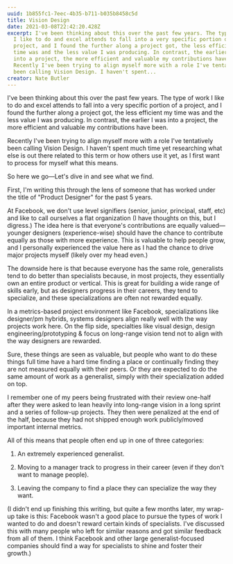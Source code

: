 ```yaml
---
uuid: 1b855fc1-7eec-4b35-b711-b035b8458c5d
title: Vision Design
date: 2021-03-08T22:42:20.428Z
excerpt: I've been thinking about this over the past few years. The type of work
  I like to do and excel attends to fall into a very specific portion of a
  project, and I found the further along a project got, the less efficient my
  time was and the less value I was producing. In contrast, the earlier I was
  into a project, the more efficient and valuable my contributions have been.
  Recently I've been trying to align myself more with a role I've tentatively
  been calling Vision Design. I haven't spent...
creator: Nate Butler
---
```

I've been thinking about this over the past few years. The type of work I like to do and excel attends to fall into a very specific portion of a project, and I found the further along a project got, the less efficient my time was and the less value I was producing. In contrast, the earlier I was into a project, the more efficient and valuable my contributions have been.

Recently I've been trying to align myself more with a role I've tentatively been calling Vision Design. I haven't spent much time yet researching what else is out there related to this term or how others use it yet, as I first want to process for myself what this means.‍

So here we go—Let's dive in and see what we find.

First, I'm writing this through the lens of someone that has worked under the title of "Product Designer" for the past 5 years.

At Facebook, we don't use level signifiers (senior, junior, principal, staff, etc) and like to call ourselves a flat organization (I have thoughts on this, but I digress.) The idea here is that everyone's contributions are equally valued—younger designers (experience-wise) should have the chance to contribute equally as those with more experience. This is valuable to help people grow, and I personally experienced the value here as I had the chance to drive major projects myself (likely over my head even.)

The downside here is that because everyone has the same role, generalists tend to do better than specialists because, in most projects, they essentially own an entire product or vertical. This is great for building a wide range of skills early, but as designers progress in their careers, they tend to specialize, and these specializations are often not rewarded equally.

In a metrics-based project environment like Facebook, specializations like designer/pm hybrids, systems designers align really well with the way projects work here. On the flip side, specialties like visual design, design engineering/prototyping & focus on long-range vision tend not to align with the way designers are rewarded.

Sure, these things are seen as valuable, but people who want to do these things full time have a hard time finding a place or continually finding they are not measured equally with their peers. Or they are expected to do the same amount of work as a generalist, simply with their specialization added on top.

I remember one of my peers being frustrated with their review one-half after they were asked to lean heavily into long-range vision in a long sprint and a series of follow-up projects. They then were penalized at the end of the half, because they had not shipped enough work publicly/moved important internal metrics.

All of this means that people often end up in one of three categories:

1. An extremely experienced generalist.

2. Moving to a manager track to progress in their career (even if they don't want to manage people).

3. Leaving the company to find a place they can specialize the way they want.

(I didn't end up finishing this writing, but quite a few months later, my wrap-up take is this: Facebook wasn't a good place to pursue the types of work I wanted to do and doesn't reward certain kinds of specialists. I've discussed this with many people who left for similar reasons and got similar feedback from all of them. I think Facebook and other large generalist-focused companies should find a way for specialists to shine and foster their growth.)